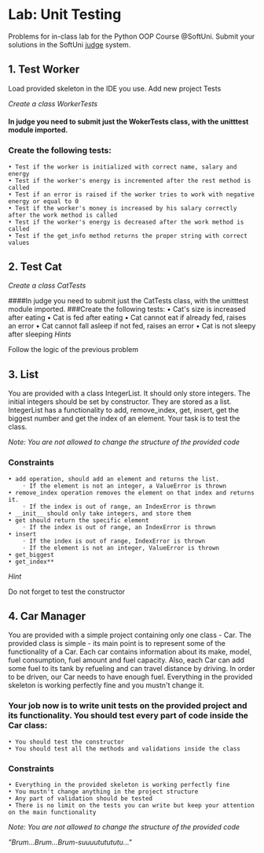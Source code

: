 # Lab: Unit Testing
Problems for in-class lab for the Python OOP Course @SoftUni. Submit your solutions in the SoftUni [judge](https://judge.softuni.bg/Contests/1948) system.
##    1. Test Worker
Load provided skeleton in the IDE you use. Add new project Tests

*Create a class WorkerTests*

#### In judge you need to submit just the WokerTests class, with the unitttest module imported.
### Create the following tests:
    • Test if the worker is initialized with correct name, salary and energy
    • Test if the worker's energy is incremented after the rest method is called
    • Test if an error is raised if the worker tries to work with negative energy or equal to 0
    • Test if the worker's money is increased by his salary correctly after the work method is called
    • Test if the worker's energy is decreased after the work method is called	
    • Test if the get_info method returns the proper string with correct values
##    2. Test Cat

*Create a class CatTests*

####In judge you need to submit just the CatTests class, with the unitttest module imported.
###Create the following tests:
    • Cat's size is increased after eating
    • Cat is fed after eating
    • Cat cannot eat if already fed, raises an error
    • Cat cannot fall asleep if not fed, raises an error
    • Cat is not sleepy after sleeping
*Hints*

Follow the logic of the previous problem
##    3. List
You are provided with a class IntegerList. It should only store integers. The initial integers should be set by constructor. They are stored as a list. IntegerList has a functionality to add, remove_index, get, insert, get the biggest number and get the index of an element. Your task is to test the class.

*Note: You are not allowed to change the structure of the provided code*

### Constraints
    • add operation, should add an element and returns the list.
        ◦ If the element is not an integer, a ValueError is thrown
    • remove_index operation removes the element on that index and returns it.
        ◦ If the index is out of range, an IndexError is thrown
    • __init__ should only take integers, and store them
    • get should return the specific element
        ◦ If the index is out of range, an IndexError is thrown
    • insert
        ◦ If the index is out of range, IndexError is thrown
        ◦ If the element is not an integer, ValueError is thrown
    • get_biggest
    • get_index**
*Hint*

Do not forget to test the constructor
##    4. Car Manager
You are provided with a simple project containing only one class - Car. The provided class is simple - its main point is to represent some of the functionality of a Car. Each car contains information about its make, model, fuel consumption, fuel amount and fuel capacity. Also, each Car can add some fuel to its tank by refueling and can travel distance by driving. In order to be driven, our Car needs to have enough fuel. Everything in the provided skeleton is working perfectly fine and you mustn't change it.
### Your job now is to write unit tests on the provided project and its functionality. You should test every part of code inside the Car class:
    • You should test the constructor
    • You should test all the methods and validations inside the class
### Constraints
    • Everything in the provided skeleton is working perfectly fine
    • You mustn't change anything in the project structure
    • Any part of validation should be tested
    • There is no limit on the tests you can write but keep your attention on the main functionality
*Note: You are not allowed to change the structure of the provided code*

_"Brum…Brum…Brum-suuuututututu…"_
